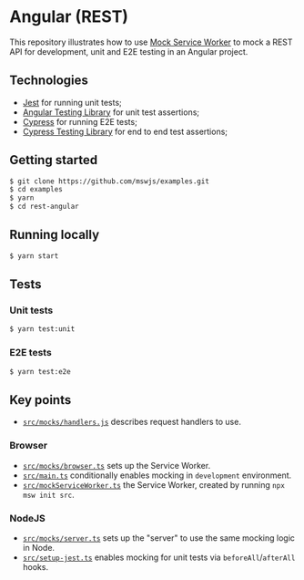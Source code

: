 # Angular (REST)

This repository illustrates how to use [Mock Service Worker](https://github.com/mswjs/msw) to mock a REST API for development, unit and E2E testing in an Angular project.

## Technologies

- [Jest](https://jestjs.io) for running unit tests;
- [Angular Testing Library](https://github.com/testing-library/angular-testing-library) for unit test assertions;
- [Cypress](https://cypress.io) for running E2E tests;
- [Cypress Testing Library](https://github.com/testing-library/cypress-testing-library) for end to end test assertions;

## Getting started

```bash
$ git clone https://github.com/mswjs/examples.git
$ cd examples
$ yarn
$ cd rest-angular
```

## Running locally

```bash
$ yarn start
```

## Tests

### Unit tests

```bash
$ yarn test:unit
```

### E2E tests

```bash
$ yarn test:e2e
```

## Key points

- [`src/mocks/handlers.js`](src/mocks/handlers.ts) describes request handlers to use.

### Browser

- [`src/mocks/browser.ts`](src/mocks/browser.ts) sets up the Service Worker.
- [`src/main.ts`](src/main.ts) conditionally enables mocking in `development` environment.
- [`src/mockServiceWorker.ts`](src/mockServiceWorker.ts) the Service Worker, created by running `npx msw init src`.

### NodeJS

- [`src/mocks/server.ts`](src/mocks/server.ts) sets up the "server" to use the same mocking logic in Node.
- [`src/setup-jest.ts`](src/setup-jest.ts) enables mocking for unit tests via `beforeAll`/`afterAll` hooks.

